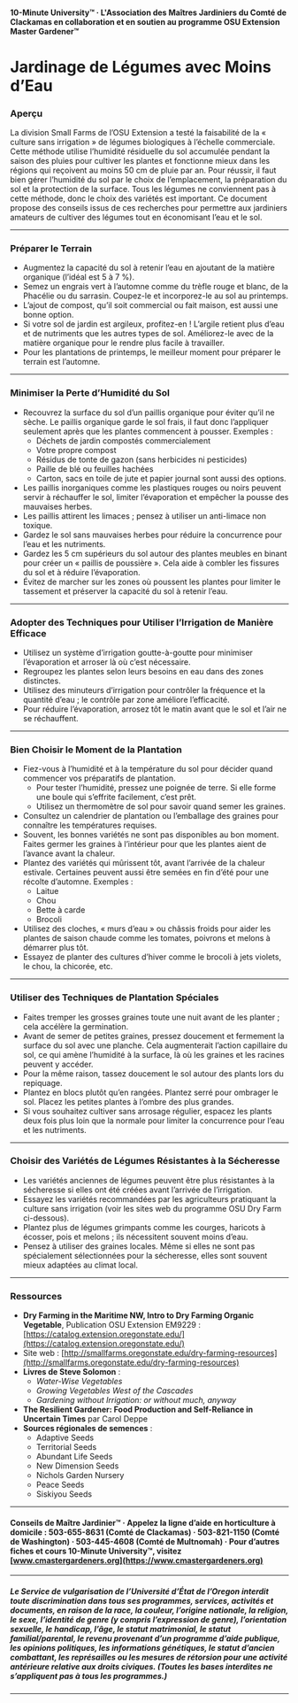 #### 10-Minute University™ · L'Association des Maîtres Jardiniers du Comté de Clackamas en collaboration et en soutien au programme OSU Extension Master Gardener™

# Jardinage de Légumes avec Moins d’Eau

### Aperçu

La division Small Farms de l’OSU Extension a testé la faisabilité de la « culture sans irrigation » de légumes biologiques à l’échelle commerciale. Cette méthode utilise l’humidité résiduelle du sol accumulée pendant la saison des pluies pour cultiver les plantes et fonctionne mieux dans les régions qui reçoivent au moins 50 cm de pluie par an. Pour réussir, il faut bien gérer l’humidité du sol par le choix de l’emplacement, la préparation du sol et la protection de la surface. Tous les légumes ne conviennent pas à cette méthode, donc le choix des variétés est important. Ce document propose des conseils issus de ces recherches pour permettre aux jardiniers amateurs de cultiver des légumes tout en économisant l’eau et le sol.

---

### Préparer le Terrain

- Augmentez la capacité du sol à retenir l’eau en ajoutant de la matière organique (l’idéal est 5 à 7 %).
- Semez un engrais vert à l’automne comme du trèfle rouge et blanc, de la Phacélie ou du sarrasin. Coupez-le et incorporez-le au sol au printemps.
- L’ajout de compost, qu’il soit commercial ou fait maison, est aussi une bonne option.
- Si votre sol de jardin est argileux, profitez-en ! L’argile retient plus d’eau et de nutriments que les autres types de sol. Améliorez-le avec de la matière organique pour le rendre plus facile à travailler.
- Pour les plantations de printemps, le meilleur moment pour préparer le terrain est l’automne.

---

### Minimiser la Perte d’Humidité du Sol

- Recouvrez la surface du sol d’un paillis organique pour éviter qu’il ne sèche. Le paillis organique garde le sol frais, il faut donc l’appliquer seulement après que les plantes commencent à pousser. Exemples :
  - Déchets de jardin compostés commercialement
  - Votre propre compost
  - Résidus de tonte de gazon (sans herbicides ni pesticides)
  - Paille de blé ou feuilles hachées
  - Carton, sacs en toile de jute et papier journal sont aussi des options.
- Les paillis inorganiques comme les plastiques rouges ou noirs peuvent servir à réchauffer le sol, limiter l’évaporation et empêcher la pousse des mauvaises herbes.
- Les paillis attirent les limaces ; pensez à utiliser un anti-limace non toxique.
- Gardez le sol sans mauvaises herbes pour réduire la concurrence pour l’eau et les nutriments.
- Gardez les 5 cm supérieurs du sol autour des plantes meubles en binant pour créer un « paillis de poussière ». Cela aide à combler les fissures du sol et à réduire l’évaporation.
- Évitez de marcher sur les zones où poussent les plantes pour limiter le tassement et préserver la capacité du sol à retenir l’eau.

---

### Adopter des Techniques pour Utiliser l’Irrigation de Manière Efficace

- Utilisez un système d’irrigation goutte-à-goutte pour minimiser l’évaporation et arroser là où c’est nécessaire.
- Regroupez les plantes selon leurs besoins en eau dans des zones distinctes.
- Utilisez des minuteurs d’irrigation pour contrôler la fréquence et la quantité d’eau ; le contrôle par zone améliore l’efficacité.
- Pour réduire l’évaporation, arrosez tôt le matin avant que le sol et l’air ne se réchauffent.

---

### Bien Choisir le Moment de la Plantation

- Fiez-vous à l’humidité et à la température du sol pour décider quand commencer vos préparatifs de plantation.
  - Pour tester l’humidité, pressez une poignée de terre. Si elle forme une boule qui s’effrite facilement, c’est prêt.
  - Utilisez un thermomètre de sol pour savoir quand semer les graines.
- Consultez un calendrier de plantation ou l’emballage des graines pour connaître les températures requises.
- Souvent, les bonnes variétés ne sont pas disponibles au bon moment. Faites germer les graines à l’intérieur pour que les plantes aient de l’avance avant la chaleur.
- Plantez des variétés qui mûrissent tôt, avant l’arrivée de la chaleur estivale. Certaines peuvent aussi être semées en fin d’été pour une récolte d’automne. Exemples :
  - Laitue
  - Chou
  - Bette à carde
  - Brocoli
- Utilisez des cloches, « murs d’eau » ou châssis froids pour aider les plantes de saison chaude comme les tomates, poivrons et melons à démarrer plus tôt.
- Essayez de planter des cultures d’hiver comme le brocoli à jets violets, le chou, la chicorée, etc.

---

### Utiliser des Techniques de Plantation Spéciales

- Faites tremper les grosses graines toute une nuit avant de les planter ; cela accélère la germination.
- Avant de semer de petites graines, pressez doucement et fermement la surface du sol avec une planche. Cela augmenterait l’action capillaire du sol, ce qui amène l’humidité à la surface, là où les graines et les racines peuvent y accéder.
- Pour la même raison, tassez doucement le sol autour des plants lors du repiquage.
- Plantez en blocs plutôt qu’en rangées. Plantez serré pour ombrager le sol. Placez les petites plantes à l’ombre des plus grandes.
- Si vous souhaitez cultiver sans arrosage régulier, espacez les plants deux fois plus loin que la normale pour limiter la concurrence pour l’eau et les nutriments.

---

### Choisir des Variétés de Légumes Résistantes à la Sécheresse

- Les variétés anciennes de légumes peuvent être plus résistantes à la sécheresse si elles ont été créées avant l’arrivée de l’irrigation.
- Essayez les variétés recommandées par les agriculteurs pratiquant la culture sans irrigation (voir les sites web du programme OSU Dry Farm ci-dessous).
- Plantez plus de légumes grimpants comme les courges, haricots à écosser, pois et melons ; ils nécessitent souvent moins d’eau.
- Pensez à utiliser des graines locales. Même si elles ne sont pas spécialement sélectionnées pour la sécheresse, elles sont souvent mieux adaptées au climat local.

---

### Ressources

- **Dry Farming in the Maritime NW, Intro to Dry Farming Organic Vegetable**, Publication OSU Extension EM9229 : [https://catalog.extension.oregonstate.edu/](https://catalog.extension.oregonstate.edu/)
- Site web : [http://smallfarms.oregonstate.edu/dry-farming-resources](http://smallfarms.oregonstate.edu/dry-farming-resources)
- **Livres de Steve Solomon** :
  - *Water-Wise Vegetables*
  - *Growing Vegetables West of the Cascades*
  - *Gardening without Irrigation: or without much, anyway*
- **The Resilient Gardener: Food Production and Self-Reliance in Uncertain Times** par Carol Deppe
- **Sources régionales de semences** :
  - Adaptive Seeds
  - Territorial Seeds
  - Abundant Life Seeds
  - New Dimension Seeds
  - Nichols Garden Nursery
  - Peace Seeds
  - Siskiyou Seeds

---

#### Conseils de Maître Jardinier™ · Appelez la ligne d’aide en horticulture à domicile : 503-655-8631 (Comté de Clackamas) · 503-821-1150 (Comté de Washington) · 503-445-4608 (Comté de Multnomah) · Pour d’autres fiches et cours 10-Minute University™, visitez [www.cmastergardeners.org](https://www.cmastergardeners.org)

---

##### Le Service de vulgarisation de l’Université d’État de l’Oregon interdit toute discrimination dans tous ses programmes, services, activités et documents, en raison de la race, la couleur, l’origine nationale, la religion, le sexe, l’identité de genre (y compris l’expression de genre), l’orientation sexuelle, le handicap, l’âge, le statut matrimonial, le statut familial/parental, le revenu provenant d’un programme d’aide publique, les opinions politiques, les informations génétiques, le statut d’ancien combattant, les représailles ou les mesures de rétorsion pour une activité antérieure relative aux droits civiques. (Toutes les bases interdites ne s’appliquent pas à tous les programmes.)
---